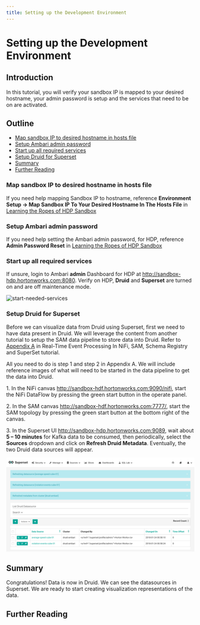 ```yaml
---
title: Setting up the Development Environment
---
```


# Setting up the Development Environment

## Introduction

In this tutorial, you will verify your sandbox IP is mapped to your desired hostname, your admin password is setup and the services that need to be on are activated.

## Outline

- [Map sandbox IP to desired hostname in hosts file](#map-sandbox-ip-to-desired-hostname-in-hosts-file)
- [Setup Ambari admin password](#setup-ambari-admin-password)
- [Start up all required services](#start-up-all-required-services)
- [Setup Druid for Superset](#setup-druid-for-superset)
- [Summary](#summary)
- [Further Reading](#further-reading)

### Map sandbox IP to desired hostname in hosts file

If you need help mapping Sandbox IP to hostname, reference **Environment
Setup -> Map Sandbox IP To Your Desired Hostname In The Hosts File** in [Learning the Ropes of HDP Sandbox](https://hortonworks.com/tutorial/learning-the-ropes-of-the-hortonworks-sandbox/)

### Setup Ambari admin password

If you need help setting the Ambari admin password, for HDP, reference **Admin Password Reset** in [Learning the Ropes of HDP Sandbox](https://hortonworks.com/tutorial/learning-the-ropes-of-the-hortonworks-sandbox/)

### Start up all required services

If unsure, login to Ambari **admin** Dashboard for HDP at http://sandbox-hdp.hortonworks.com:8080. Verify on HDP, **Druid** and **Superset** are turned on and are off maintenance mode.

![start-needed-services](assets/images/started-needed-services.jpg)

### Setup Druid for Superset

Before we can visualize data from Druid using Superset, first we need to have
data present in Druid. We will leverage the content from another tutorial to
setup the SAM data pipeline to store data into Druid. Refer to [Appendix A](https://hortonworks.com/tutorial/real-time-event-processing-in-nifi-sam-schema-registry-and-superset/#appendix-a-visualize-trucking-data-with-superset-via-cda) in
Real-Time Event Processing In NiFi, SAM, Schema Registry and SuperSet tutorial.

All you need to do is step 1 and step 2 in Appendix A. We will include reference
images of what will need to be started in the data pipeline to get the data into
Druid.

1\. In the NiFi canvas http://sandbox-hdf.hortonworks.com:9090/nifi, start the
NiFi DataFlow by pressing the green start button in the operate panel.



2\. In the SAM canvas http://sandbox-hdf.hortonworks.com:7777/, start the SAM
topology by pressing the green start button at the bottom right of the canvas.



3\. In the Superset UI http://sandbox-hdp.hortonworks.com:9089, wait about
**5 – 10 minutes** for Kafka data to be consumed, then periodically, select the
**Sources** dropdown and click on **Refresh Druid Metadata**. Eventually, the
two Druid data sources will appear.

![druid_metadata](assets/druid_metadata.jpg)

## Summary

Congratulations! Data is now in Druid. We can see the datasources in Superset.
We are ready to start creating visualization representations of the data.

## Further Reading
